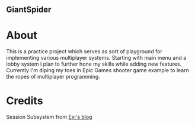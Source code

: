 ## GiantSpider

# About
This is a practice project which serves as sort of playground for implementing various multiplayer systems. Starting with main menu and a lobby system I plan to further hone my skills while adding new features. Currently I'm diping my toes in Epic Games shooter game example to learn the ropes of multiplayer programming.

# Credits
Session Subsystem from [Exi's blog](https://cedric-neukirchen.net/2021/06/27/ue4-multiplayer-sessions-in-c/)
